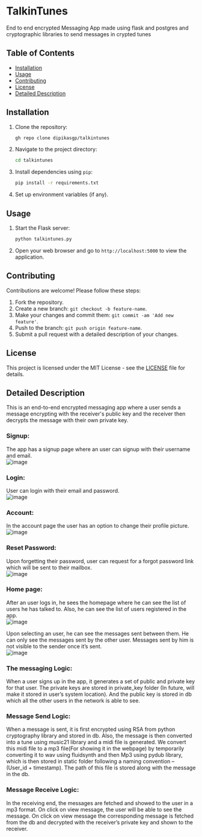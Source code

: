 # TalkinTunes

 End to end encrypted Messaging App made using flask and postgres and cryptographic libraries to send messages in crypted tunes

## Table of Contents

- [Installation](#installation)
- [Usage](#usage)
- [Contributing](#contributing)
- [License](#license)
- [Detailed Description](#detailed_description)

## Installation

1. Clone the repository:

    ```bash
    gh repo clone dipikasgp/talkintunes
    ```

2. Navigate to the project directory:

    ```bash
    cd talkintunes
    ```

3. Install dependencies using `pip`:

    ```bash
    pip install -r requirements.txt
    ```

4. Set up environment variables (if any).

## Usage

1. Start the Flask server:

    ```bash
    python talkintunes.py
    ```

2. Open your web browser and go to `http://localhost:5000` to view the application.

## Contributing

Contributions are welcome! Please follow these steps:

1. Fork the repository.
2. Create a new branch: `git checkout -b feature-name`.
3. Make your changes and commit them: `git commit -am 'Add new feature'`.
4. Push to the branch: `git push origin feature-name`.
5. Submit a pull request with a detailed description of your changes.

## License

This project is licensed under the MIT License - see the [LICENSE](LICENSE) file for details.

## Detailed Description
This is an end-to-end encrypted messaging app where a user sends a message encrypting with the 
receiver's public key and the receiver then decrypts the message with their own private key. 

### Signup: 
The app has a signup page where an user can signup with their username and email.  
![image](https://github.com/dipikasgp/talkintunes/assets/13978786/2f33c79a-0d94-4de1-aae7-f9cf2a9109c4)

### Login:
User can login with their email and password.  
![image](https://github.com/dipikasgp/talkintunes/assets/13978786/0acdbaf7-5399-410a-b85e-13dcaf9b2246)

 
### Account:
In the account page the user has an option to change their profile picture.    
![image](https://github.com/dipikasgp/talkintunes/assets/13978786/808c6576-b1d9-4cfd-866b-3e50db0be1ec)

 
### Reset Password:
Upon forgetting their password, user can request for a forgot password link which will be sent to their mailbox.                                            
![image](https://github.com/dipikasgp/talkintunes/assets/13978786/159da939-17f6-442c-b09f-e47128bb8093)

 
### Home page:
After an user logs in, he sees the homepage where he can see the list of users he has talked to. Also, he can see the list of users registered in the app.                                                
![image](https://github.com/dipikasgp/talkintunes/assets/13978786/0cbf226f-d39b-49e8-b42f-66c2996b13df)

Upon selecting an user, he can see the messages sent between them. He can only see the messages sent by the other user. Messages sent by him is not visible to the sender once it’s sent.  
 ![image](https://github.com/dipikasgp/talkintunes/assets/13978786/9e7646f1-5c44-4eb5-8bf0-e8c69a0cbfac)

### The messaging Logic: 
When a user signs up in the app, it generates a set of public and private key for that user. The private keys are stored in private_key folder (In future, will make it stored in user’s system location). And the public key is stored in db which all the other users in the network is able to see. 

### Message Send Logic: 
When a message is sent, it is first encrypted using RSA from python cryptography library and stored in db. 
Also, the message is then converted into a tune using music21 library and a midi file is generated. We convert this midi file to a mp3 file(For showing it in the webpage) by temporarily converting it to wav using fluidsynth and then Mp3 using pydub library, which is then stored in static folder following a naming convention – (User_id + timestamp). The path of this file is stored along with the message in the db.

### Message Receive Logic: 
In the receiving end, the messages are fetched and showed to the user in a mp3 format. On click on view message, the user will be able to see the message.
On click on view message the corresponding message is fetched from the db and decrypted with the receiver’s private key and shown to the receiver. 


